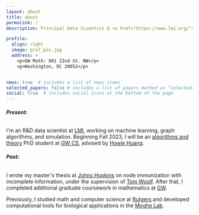 ```yaml
---
layout: about
title: about
permalink: /
description: Principal Data Scientist @ <a href="https://www.lmi.org/">LMI</a>.  Grad Student @ <a href="https://math.columbian.gwu.edu/">GW</a>.

profile:
  align: right
  image: prof_pic.jpg
  address: >
    <p>GW Math: 801 22nd St. NW</p>
    <p>󠁤󠁣󠁿󠁳Washington, DC 20052󠁣</p>


news: true  # includes a list of news items
selected_papers: false # includes a list of papers marked as "selected={true}"
social: true  # includes social icons at the bottom of the page
---
```


###### **Present:**

I'm an R&D data scientist at <a href="https://www.lmi.org/">LMI</a>, working on machine learning, graph algorithms, and simulation. Beginning Fall 2023, I will be an <a href="https://www.cs.seas.gwu.edu/algorithms-and-theory">algorithms and theory</a> PhD student at <a href="https://www.cs.seas.gwu.edu">GW CS</a>, advised by <a href="https://www2.seas.gwu.edu/~howie/">Howie Huang</a>.

###### **Past:**

I wrote my master's thesis at <a href="https://engineering.jhu.edu/">Johns Hopkins</a> on node immunization with incomplete information, under the supervision of <a href="https://www.hopkinsmedicine.org/research/labs/tom-woolf-lab">Tom Woolf</a>. After that, I completed additional graduate coursework in mathematics at <a href="https://math.columbian.gwu.edu/">GW</a>.

Previously, I studied math and computer science at <a href="https://www.math.rutgers.edu/">Rutgers</a> and developed computational tools for biological applications in the <a href="https://bme.rutgers.edu/prabhas-v-moghe">Moghe Lab</a>.


<!-- Put your address / P.O. box / other info right below your picture. You can also disable any these elements by editing `profile` property of the YAML header of your `_pages/about.md`. Edit `_bibliography/papers.bib` and Jekyll will render your [publications page](/al-folio/publications/) automatically. -->
